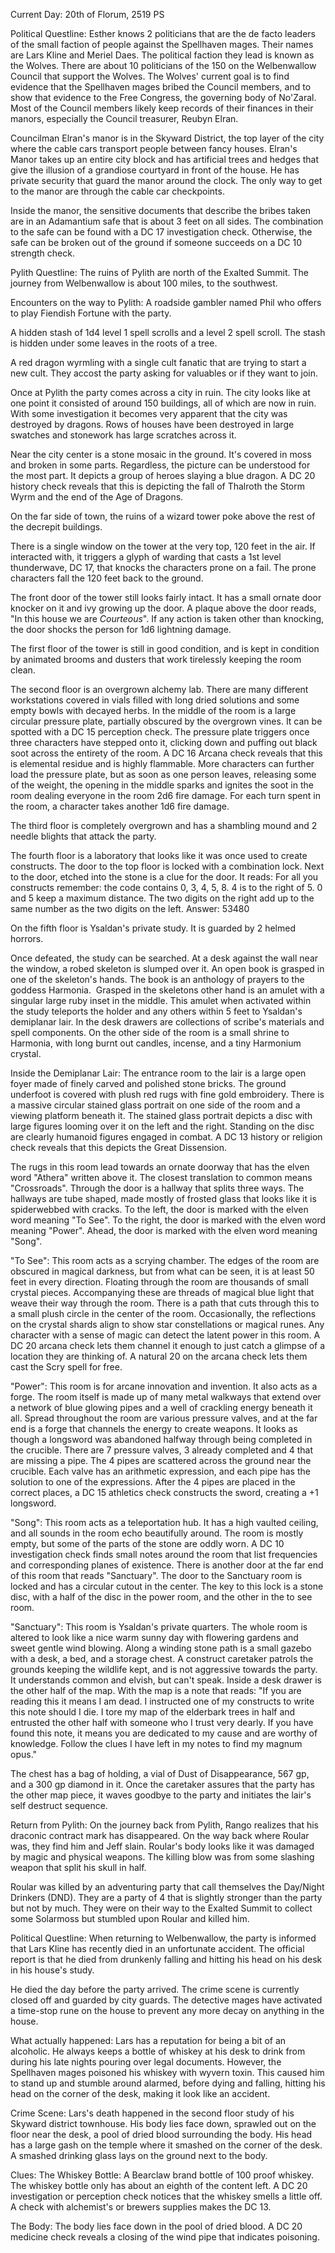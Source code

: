 Current Day: 20th of Florum, 2519 PS

Political Questline:
Esther knows 2 politicians that are the de facto leaders of the small faction of people against the Spellhaven mages. Their names are Lars Kline and Meriel Daes. The political faction they lead is known as the Wolves. There are about 10 politicians of the 150 on the Welbenwallow Council that support the Wolves. The Wolves' current goal is to find evidence that the Spellhaven mages bribed the Council members, and to show that evidence to the Free Congress, the governing body of No'Zaral. Most of the Council members likely keep records of their finances in their manors, especially the Council treasurer, Reubyn Elran.

Councilman Elran's manor is in the Skyward District, the top layer of the city where the cable cars transport people between fancy houses. Elran's Manor takes up an entire city block and has artificial trees and hedges that give the illusion of a grandiose courtyard in front of the house. He has private security that guard the manor around the clock. The only way to get to the manor are through the cable car checkpoints.

Inside the manor, the sensitive documents that describe the bribes taken are in an Adamantium safe that is about 3 feet on all sides. The combination to the safe can be found with a DC 17 investigation check. Otherwise, the safe can be broken out of the ground if someone succeeds on a DC 10 strength check.

Pylith Questline:
The ruins of Pylith are north of the Exalted Summit. The journey from Welbenwallow is about 100 miles, to the southwest.

Encounters on the way to Pylith:
A roadside gambler named Phil who offers to play Fiendish Fortune with the party.

A hidden stash of 1d4 level 1 spell scrolls and a level 2 spell scroll. The stash is hidden under some leaves in the roots of a tree.

A red dragon wyrmling with a single cult fanatic that are trying to start a new cult. They accost the party asking for valuables or if they want to join.

Once at Pylith the party comes across a city in ruin. The city looks like at one point it consisted of around 150 buildings, all of which are now in ruin. With some investigation it becomes very apparent that the city was destroyed by dragons. Rows of houses have been destroyed in large swatches and stonework has large scratches across it.

Near the city center is a stone mosaic in the ground. It's covered in moss and broken in some parts. Regardless, the picture can be understood for the most part. It depicts a group of heroes slaying a blue dragon. A DC 20 history check reveals that this is depicting the fall of Thalroth the Storm Wyrm and the end of the Age of Dragons.

On the far side of town, the ruins of a wizard tower poke above the rest of the decrepit buildings.

There is a single window on the tower at the very top, 120 feet in the air. If interacted with, it triggers a glyph of warding that casts a 1st level thunderwave, DC 17, that knocks the characters prone on a fail. The prone characters fall the 120 feet back to the ground.

The front door of the tower still looks fairly intact. It has a small ornate door knocker on it and ivy growing up the door. A plaque above the door reads, "In this house we are *Courteous*". If any action is taken other than knocking, the door shocks the person for 1d6 lightning damage.

The first floor of the tower is still in good condition, and is kept in condition by animated brooms and dusters that work tirelessly keeping the room clean.

The second floor is an overgrown alchemy lab. There are many different workstations covered in vials filled with long dried solutions and some empty bowls with decayed herbs. In the middle of the room is a large circular pressure plate, partially obscured by the overgrown vines. It can be spotted with a DC 15 perception check. The pressure plate triggers once three characters have stepped onto it, clicking down and puffing out black soot across the entirety of the room. A DC 16 Arcana check reveals that this is elemental residue and is highly flammable. More characters can further load the pressure plate, but as soon as one person leaves, releasing some of the weight, the opening in the middle sparks and ignites the soot in the room dealing everyone in the room 2d6 fire damage. For each turn spent in the room, a character takes another 1d6 fire damage.

The third floor is completely overgrown and has a shambling mound and 2 needle blights that attack the party.

The fourth floor is a laboratory that looks like it was once used to create constructs. The door to the top floor is locked with a combination lock. Next to the door, etched into the stone is a clue for the door. It reads: For all you constructs remember: the code contains 0, 3, 4, 5, 8. 4 is to the right of 5. 0 and 5 keep a maximum distance. The two digits on the right add up to the same number as the two digits on the left. Answer: 53480

On the fifth floor is Ysaldan's private study. It is guarded by 2 helmed horrors.

Once defeated, the study can be searched. At a desk against the wall near the window, a robed skeleton is slumped over it. An open book is grasped in one of the skeleton's hands. The book is an anthology of prayers to the goddess Harmonia.  Grasped in the skeletons other hand is an amulet with a singular large ruby inset in the middle. This amulet when activated within the study teleports the holder and any others within 5 feet to Ysaldan's demiplanar lair. In the desk drawers are collections of scribe's materials and spell components. On the other side of the room is a small shrine to Harmonia, with long burnt out candles, incense, and a tiny Harmonium crystal.

Inside the Demiplanar Lair:
The entrance room to the lair is a large open foyer made of finely carved and polished stone bricks. The ground underfoot is covered with plush red rugs with fine gold embroidery. There is a massive circular stained glass portrait on one side of the room and a viewing platform beneath it. The stained glass portrait depicts a disc with large figures looming over it on the left and the right. Standing on the disc are clearly humanoid figures engaged in combat. A DC 13 history or religion check reveals that this depicts the Great Dissension.

The rugs in this room lead towards an ornate doorway that has the elven word "Athera" written above it. The closest translation to common means "Crossroads". Through the door is a hallway that splits three ways. The hallways are tube shaped, made mostly of frosted glass that looks like it is spiderwebbed with cracks. To the left, the door is marked with the elven word meaning "To See". To the right, the door is marked with the elven word meaning "Power". Ahead, the door is marked with the elven word meaning "Song".

"To See":
This room acts as a scrying chamber. The edges of the room are obscured in magical darkness, but from what can be seen, it is at least 50 feet in every direction. Floating through the room are thousands of small crystal pieces. Accompanying these are threads of magical blue light that weave their way through the room. There is a path that cuts through this to a small plush circle in the center of the room. Occasionally, the reflections on the crystal shards align to show star constellations or magical runes. Any character with a sense of magic can detect the latent power in this room. A DC 20 arcana check lets them channel it enough to just catch a glimpse of a location they are thinking of. A natural 20 on the arcana check lets them cast the Scry spell for free.

"Power":
This room is for arcane innovation and invention. It also acts as a forge. The room itself is made up of many metal walkways that extend over a network of blue glowing pipes and a well of crackling energy beneath it all. Spread throughout the room are various pressure valves, and at the far end is a forge that channels the energy to create weapons. It looks as though a longsword was abandoned halfway through being completed in the crucible. There are 7 pressure valves, 3 already completed and 4 that are missing a pipe. The 4 pipes are scattered across the ground near the crucible. Each valve has an arithmetic expression, and each pipe has the solution to one of the expressions. After the 4 pipes are placed in the correct places, a DC 15 athletics check constructs the sword, creating a +1 longsword.

"Song":
This room acts as a teleportation hub. It has a high vaulted ceiling, and all sounds in the room echo beautifully around. The room is mostly empty, but some of the parts of the stone are oddly worn. A DC 10 investigation check finds small notes around the room that list frequencies and corresponding planes of existence. There is another door at the far end of this room that reads "Sanctuary". The door to the Sanctuary room is locked and has a circular cutout in the center. The key to this lock is a stone disc, with a half of the disc in the power room, and the other in the to see room.

"Sanctuary":
This room is Ysaldan's private quarters. The whole room is altered to look like a nice warm sunny day with flowering gardens and sweet gentle wind blowing. Along a winding stone path is a small gazebo with a desk, a bed, and a storage chest. A construct caretaker patrols the grounds keeping the wildlife kept, and is not aggressive towards the party. It understands common and elvish, but can't speak. Inside a desk drawer is the other half of the map. With the map is a note that reads: "If you are reading this it means I am dead. I instructed one of my constructs to write this note should I die. I tore my map of the elderbark trees in half and entrusted the other half with someone who I trust very dearly. If you have found this note, it means you are dedicated to my cause and are worthy of knowledge. Follow the clues I have left in my notes to find my magnum opus."

The chest has a bag of holding, a vial of Dust of Disappearance, 567 gp, and a 300 gp diamond in it. Once the caretaker assures that the party has the other map piece, it waves goodbye to the party and initiates the lair's self destruct sequence.

Return from Pylith:
On the journey back from Pylith, Rango realizes that his draconic contract mark has disappeared. On the way back where Roular was, they find him and Jeff slain. Roular's body looks like it was damaged by magic and physical weapons. The killing blow was from some slashing weapon that split his skull in half.

Roular was killed by an adventuring party that call themselves the Day/Night Drinkers (DND). They are a party of 4 that is slightly stronger than the party but not by much. They were on their way to the Exalted Summit to collect some Solarmoss but stumbled upon Roular and killed him.

Political Questline:
When returning to Welbenwallow, the party is informed that Lars Kline has recently died in an unfortunate accident. The official report is that he died from drunkenly falling and hitting his head on his desk in his house's study.

He died the day before the party arrived. The crime scene is currently closed off and guarded by city guards. The detective mages have activated a time-stop rune on the house to prevent any more decay on anything in the house.

What actually happened: Lars has a reputation for being a bit of an alcoholic. He always keeps a bottle of whiskey at his desk to drink from during his late nights pouring over legal documents. However, the Spellhaven mages poisoned his whiskey with wyvern toxin. This caused him to stand up and stumble around alarmed, before dying and falling, hitting his head on the corner of the desk, making it look like an accident.

Crime Scene:
Lars's death happened in the second floor study of his Skyward district townhouse. His body lies face down, sprawled out on the floor near the desk, a pool of dried blood surrounding the body. His head has a large gash on the temple where it smashed on the corner of the desk. A smashed drinking glass lays on the ground next to the body.

Clues:
The Whiskey Bottle: A Bearclaw brand bottle of 100 proof whiskey. The whiskey bottle only has about an eighth of the content left. A DC 20 investigation or perception check notices that the whiskey smells a little off. A check with alchemist's or brewers supplies makes the DC 13.

The Body: The body lies face down in the pool of dried blood. A DC 20 medicine check reveals a closing of the wind pipe that indicates poisoning.